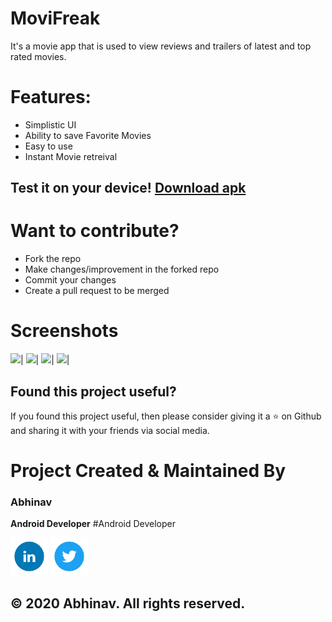 # MoviFreak
It's a movie app that is used to view reviews and trailers of latest and top rated movies.

# Features:
* Simplistic UI
* Ability to save Favorite Movies
* Easy to use
* Instant Movie retreival

## Test it on your device! [Download apk](https://github.com/abhinav78910/MoviFreak/raw/master/app/release/app-release.apk)

# Want to contribute?
* Fork the repo
* Make changes/improvement in the forked repo
* Commit your changes
* Create a pull request to be merged

# Screenshots

<img src="https://github.com/abhinav78910/MoviFreak/raw/master/screenshots/ss1.jpg?raw=true" width="250">|
<img src="https://github.com/abhinav78910/MoviFreak/raw/master/screenshots/ss2.jpg?raw=true" width="250">|
<img src="https://github.com/abhinav78910/MoviFreak/raw/master/screenshots/ss3.jpg?raw=true" width="250">|
<img src="https://github.com/abhinav78910/MoviFreak/raw/master/screenshots/ss4.jpg?raw=true" width="250">|

## Found this project useful? 

If you found this project useful, then please consider giving it a :star: on Github and sharing it with your friends via social media.

# Project Created & Maintained By
### Abhinav
**Android Developer**  #Android Developer

<a href="https://www.linkedin.com/in/abhinav12k/"><img src="https://github.com/aritraroy/social-icons/blob/master/linkedin-icon.png?raw=true" width="60"></a>
<a href="https://www.twitter.com/Abhinav12k/"><img src="https://github.com/aritraroy/social-icons/blob/master/twitter-icon.png?raw=true" width="60"></a>

## © 2020 Abhinav. All rights reserved.
